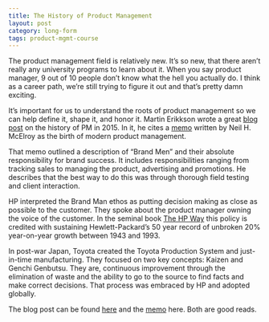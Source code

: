 ```yaml
---
title: The History of Product Management
layout: post
category: long-form
tags: product-mgmt-course
---
```


The product management field is relatively new. It’s so new, that there aren’t really any university programs to learn about it. When you say product manager, 9 out of 10 people don’t know what the hell you actually do. I think as a career path, we’re still trying to figure it out and that’s pretty damn exciting.

It’s important for us to understand the roots of product management so we can help define it, shape it, and honor it. Martin Erikkson wrote a great [blog post](https://www.mindtheproduct.com/2015/10/history-evolution-product-management/) on the history of PM in 2015. In it, he cites a [memo](http://3lsqjy1sj7i027fcn749gutj-wpengine.netdna-ssl.com/wp-content/uploads/2015/10/McElroyBrandMan.pdf) written by Neil H. McElroy as the birth of modern product management.

That memo outlined a description of “Brand Men” and their absolute responsibility for brand success. It includes responsibilities ranging from tracking sales to managing the product, advertising and promotions. He describes that the best way to do this was through thorough field testing and client interaction.

HP interpreted the Brand Man ethos as putting decision making as close as possible to the customer. They spoke about the product manager owning the voice of the customer. In the seminal book [The HP Way](https://www.amazon.com/HP-Way-Hewlett-Business-Essentials-ebook/dp/B00F2I2H7Y/ref=sr_1_1) this policy is credited with sustaining Hewlett-Packard’s 50 year record of unbroken 20% year-on-year growth between 1943 and 1993.

In post-war Japan, Toyota created the Toyota Production System and just-in-time manufacturing. They focused on two key concepts: Kaizen and Genchi Genbutsu. They are, continuous improvement through the elimination of waste and the ability to go to the source to find facts and make correct decisions. That process was embraced by HP and adopted globally.

The blog post can be found [here](https://www.mindtheproduct.com/2015/10/history-evolution-product-management/) and the [memo](http://3lsqjy1sj7i027fcn749gutj-wpengine.netdna-ssl.com/wp-content/uploads/2015/10/McElroyBrandMan.pdf) here. Both are good reads.